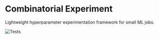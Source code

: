 # Combinatorial Experiment
Lightweight hyperparameter experimentation framework for small ML jobs.

![Tests](https://github.com/wbeardall/combinatorial-experiment/actions/workflows/tests.yml/badge.svg)